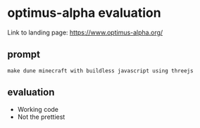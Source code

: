 # optimus-alpha evaluation

Link to landing page:
<https://www.optimus-alpha.org/>

## prompt

```text
make dune minecraft with buildless javascript using threejs
```

## evaluation

- Working code
- Not the prettiest
